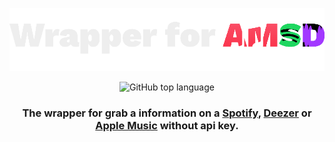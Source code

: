 <div align=center>

![logo_amsd_1920x1080](https://github.com/writedev/Wrapper-for-AMSD/blob/main/assets/logo_amsd_1920_1080.png?raw=true)

![GitHub top language](https://img.shields.io/github/languages/top/writedev/Wrapper-for-AMSD)

<div>

### The wrapper for grab a information on a [Spotify](https://open.spotify.com), [Deezer](https://www.deezer.com) or [Apple Music](https://music.apple.com) without api key.
